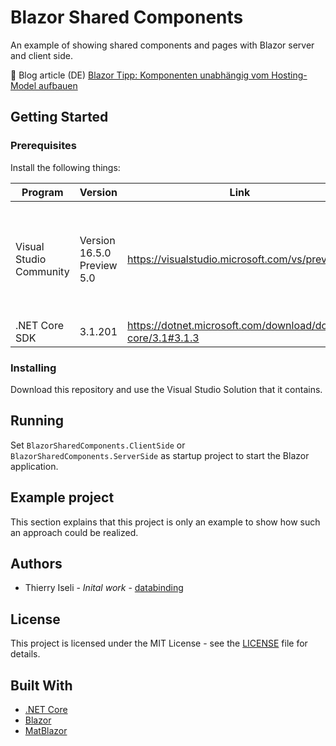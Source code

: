 # Blazor Shared Components

An example of showing shared components and pages with Blazor server and client side.

:open_book: Blog article (DE) [Blazor Tipp: Komponenten unabhängig vom Hosting-Model aufbauen](https://www.databinding.net/blazor-tipp-komponenten-unabhaengig-vom-hosting-model-aufbauen/)

## Getting Started

### Prerequisites

Install the following things:

| Program | Version | Link | Info |
|-------------|-------------|-----|--|
| Visual Studio Community | Version 16.5.0 Preview 5.0 | https://visualstudio.microsoft.com/vs/preview/ | Workloads to install: ASP.NET and web development, .NET Core cross-platform development
| .NET Core SDK | 3.1.201 | https://dotnet.microsoft.com/download/dotnet-core/3.1#3.1.3 | N/A

### Installing

Download this repository and use the Visual Studio Solution that it contains.

## Running

Set `BlazorSharedComponents.ClientSide` or `BlazorSharedComponents.ServerSide` as startup project to start the Blazor application.

## Example project

This section explains that this project is only an example to show how such an approach could be realized.


## Authors

- Thierry Iseli - *Inital work* - [databinding](https://github.com/orgs/databinding-gmbh)  

## License

This project is licensed under the MIT License - see the [LICENSE](LICENSE) file for details.

## Built With

- [.NET Core](https://dotnet.microsoft.com/download/dotnet-core)
- [Blazor](https://dotnet.microsoft.com/apps/aspnet/web-apps/blazor)
- [MatBlazor](https://www.matblazor.com/)

